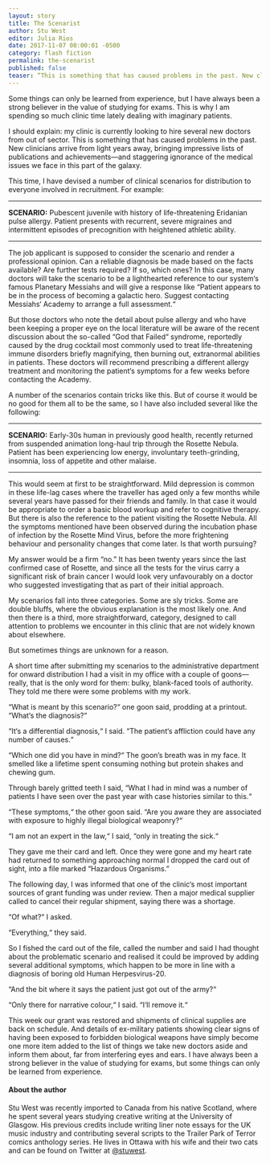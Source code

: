 ```yaml
---
layout: story
title: The Scenarist
author: Stu West
editor: Julia Rios
date: 2017-11-07 00:00:01 -0500
category: flash fiction
permalink: the-scenarist
published: false
teaser: “This is something that has caused problems in the past. New clinicians arrive from light years away, bringing impressive lists of publications and achievements—and staggering ignorance of the medical issues we face in this part of the galaxy.”
---
```


Some things can only be learned from experience, but I have always been a strong believer in the value of studying for exams. This is why I am spending so much clinic time lately dealing with imaginary patients.

I should explain: my clinic is currently looking to hire several new doctors from out of sector. This is something that has caused problems in the past. New clinicians arrive from light years away, bringing impressive lists of publications and achievements—and staggering ignorance of the medical issues we face in this part of the galaxy.

This time, I have devised a number of clinical scenarios for distribution to everyone involved in recruitment. For example:

---- 

**SCENARIO:** Pubescent juvenile with history of life-threatening Eridanian pulse allergy. Patient presents with recurrent, severe migraines and intermittent episodes of precognition with heightened athletic ability.

---- 

The job applicant is supposed to consider the scenario and render a professional opinion. Can a reliable diagnosis be made based on the facts available? Are further tests required? If so, which ones? In this case, many doctors will take the scenario to be a lighthearted reference to our system‘s famous Planetary Messiahs and will give a response like “Patient appears to be in the process of becoming a galactic hero. Suggest contacting Messiahs‘ Academy to arrange a full assessment.“

But those doctors who note the detail about pulse allergy and who have been keeping a proper eye on the local literature will be aware of the recent discussion about the so-called “God that Failed“ syndrome, reportedly caused by the drug cocktail most commonly used to treat life-threatening immune disorders briefly magnifying, then burning out, extranormal abilities in patients. These doctors will recommend prescribing a different allergy treatment and monitoring the patient‘s symptoms for a few weeks before contacting the Academy.

A number of the scenarios contain tricks like this. But of course it would be no good for them all to be the same, so I have also included several like the following:

---- 

**SCENARIO:** Early-30s human in previously good health, recently returned from suspended animation long-haul trip through the Rosette Nebula. Patient has been experiencing low energy, involuntary teeth-grinding, insomnia, loss of appetite and other malaise.

---- 

This would seem at first to be straightforward. Mild depression is common in these life-lag cases where the traveller has aged only a few months while several years have passed for their friends and family. In that case it would be appropriate to order a basic blood workup and refer to cognitive therapy. But there is also the reference to the patient visiting the Rosette Nebula. All the symptoms mentioned have been observed during the incubation phase of infection by the Rosette Mind Virus, before the more frightening behaviour and personality changes that come later. Is that worth pursuing?

My answer would be a firm “no.” It has been twenty years since the last confirmed case of Rosette, and since all the tests for the virus carry a significant risk of brain cancer I would look very unfavourably on a doctor who suggested investigating that as part of their initial approach.

My scenarios fall into three categories. Some are sly tricks. Some are double bluffs, where the obvious explanation is the most likely one. And then there is a third, more straightforward, category, designed to call attention to problems we encounter in this clinic that are not widely known about elsewhere.

But sometimes things are unknown for a reason.

A short time after submitting my scenarios to the administrative department for onward distribution I had a visit in my office with a couple of goons—really, that is the only word for them: bulky, blank-faced tools of authority. They told me there were some problems with my work.

“What is meant by this scenario?“ one goon said, prodding at a printout. “What‘s the diagnosis?“

“It‘s a differential diagnosis,“ I said. “The patient‘s affliction could have any number of causes.“

“Which one did you have in mind?“ The goon’s breath was in my face. It smelled like a lifetime spent consuming nothing but protein shakes and chewing gum.

Through barely gritted teeth I said, “What I had in mind was a number of patients I have seen over the past year with case histories similar to this.“

“These symptoms,“ the other goon said. “Are you aware they are associated with exposure to highly illegal biological weaponry?“

“I am not an expert in the law,“ I said, “only in treating the sick.“ 

They gave me their card and left. Once they were gone and my heart rate had returned to something approaching normal I dropped the card out of sight, into a file marked “Hazardous Organisms.”

The following day, I was informed that one of the clinic‘s most important sources of grant funding was under review. Then a major medical supplier called to cancel their regular shipment, saying there was a shortage.

“Of what?“ I asked.

“Everything,“ they said.

So I fished the card out of the file, called the number and said I had thought about the problematic scenario and realised it could be improved by adding several additional symptoms, which happen to be more in line with a diagnosis of boring old Human Herpesvirus-20.

“And the bit where it says the patient just got out of the army?“

“Only there for narrative colour,“ I said. “I‘ll remove it.“

This week our grant was restored and shipments of clinical supplies are back on schedule. And details of ex-military patients showing clear signs of having been exposed to forbidden biological weapons have simply become one more item added to the list of things we take new doctors aside and inform them about, far from interfering eyes and ears. I have always been a strong believer in the value of studying for exams, but some things can only be learned from experience.

#### About the author

Stu West was recently imported to Canada from his native Scotland, where he spent several years studying creative writing at the University of Glasgow. His previous credits include writing liner note essays for the UK music industry and contributing several scripts to the Trailer Park of Terror comics anthology series. He lives in Ottawa with his wife and their two cats and can be found on Twitter at [@stuwest][1].

[1]:	https://twitter.com/stuwest